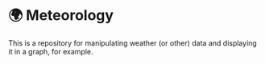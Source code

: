 # 🌍 Meteorology

This is a repository for manipulating weather (or other) data and displaying it in a graph, for example.
